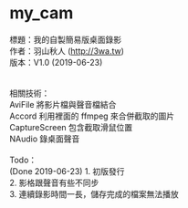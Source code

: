 # my_cam
標題：我的自製簡易版桌面錄影<br>
作者：羽山秋人 (http://3wa.tw)<br>
版本：V1.0 (2019-06-23)<br>
<br>
<br>
相關技術：<br>
AviFile 將影片檔與聲音檔結合<br>
Accord 利用裡面的 ffmpeg 來合併截取的圖片<br>
CaptureScreen 包含截取滑鼠位置<br>
NAudio 錄桌面聲音<br>
<br>
Todo：<br>
  (Done 2019-06-23) 1. 初版發行<br>
  2. 影格跟聲音有些不同步<br>
  3. 連續錄影時間一長，儲存完成的檔案無法播放<br>

